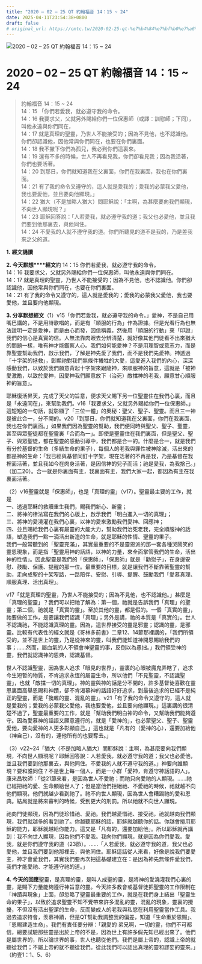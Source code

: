 ```yaml
---
title: "2020 – 02 – 25 QT 約翰福音 14：15 ~ 24"
date: 2025-04-11T23:54:38+0800
draft: false
# original_url: https://cmtc.tw/2020-02-25-qt-%e7%b4%84%e7%bf%b0%e7%a6%8f%e9%9f%b3-14%ef%bc%9a15-24
---
```


![2020 – 02 – 25 QT 約翰福音 14：15 ~ 24](/images/qt.jpg   "2020 – 02 – 25 QT 約翰福音 14：15 ~ 24")

# 2020 – 02 – 25 QT 約翰福音 14：15 ~ 24

> 約翰福音 14：15 ~ 24  
> 14：15 「你們若愛我，就必遵守我的命令。  
> 14：16 我要求父，父就另外賜給你們一位保惠師（或譯：訓慰師；下同），叫他永遠與你們同在，  
> 14：17 就是真理的聖靈，乃世人不能接受的；因為不見他，也不認識他。你們卻認識他，因他常與你們同在，也要在你們裏面。  
> 14：18 我不撇下你們為孤兒，我必到你們這裏來。  
> 14：19 還有不多的時候，世人不再看見我，你們卻看見我；因為我活著，你們也要活著。  
> 14：20 到那日，你們就知道我在父裏面，你們在我裏面，我也在你們裏面。  
> 14：21 有了我的命令又遵守的，這人就是愛我的；愛我的必蒙我父愛他，我也要愛他，並且要向他顯現。」  
> 14：22 猶大（不是加略人猶大）問耶穌說：「主啊，為甚麼要向我們顯現，不向世人顯現呢？」  
> 14：23 耶穌回答說：「人若愛我，就必遵守我的道；我父也必愛他，並且我們要到他那裏去，與他同住。  
> 14：24 不愛我的人就不遵守我的道。你們所聽見的道不是我的，乃是差我來之父的道。

**1.** **經文誦讀**

**2. 今天默想****經文**約 14：15 你們若愛我，就必遵守我的命令。  
14：16 我要求父，父就另外賜給你們一位保惠師，叫他永遠與你們同在。  
14：17 就是真理的聖靈，乃世人不能接受的；因為不見他，也不認識他。你們卻認識他，因他常與你們同在，也要在你們裏面。  
14：21 有了我的命令又遵守的，這人就是愛我的；愛我的必蒙我父愛他，我也要愛他，並且要向他顯現。

**3. 分享默想經文**（1）v15「你們若愛我，就必遵守我的命令。」愛神，不是自己用嘴巴講的，不是用詩歌唱的，而是有「順服的行為」作為證據。但是光看行為也無法證明一定是愛神，而是由心而發，因信稱義，然後用「順服的行動」來「印證」我們的信心是真實的信。人無法靠肉眼去分辨清楚，就好像其他門徒看不出來猶大的問題一樣，唯有神才能鑑察人心。我們如何能愛神？不是用理智或意志力，而是靠聖靈幫助我們，啟示我們，了解是神先愛了我們，而不是我們先愛神。神透過「十字架的拯救」，彰顯祂對我們無條件犧牲的大愛，這愛進入我們的內心，深深感動我們，以致於我們願意背起十字架來跟隨神，來順服神的旨意，這就是「被神愛激勵，以致於愛神，因愛神我們願意放下（治死）敵擋神的老我，願意甘心順服神的旨意」。

耶穌復活昇天，完成了天父的旨意，便求天父賜下另一位聖靈住在我們心裏，而且是「永遠同在」，來幫助我們。v16「我要求父，父就另外賜給你們一位保惠師。」這短短的一句話，就彰顯了「三位一體」的奧秘：聖父、聖子、聖靈。而且三一神是彼此合一，分不開的。v20「到那日，你們就知道我在父裏面，你們在我裏面，我也在你們裏面。」如果我們因為聖靈的幫助，我們便同時與聖父、聖子、聖靈，甚至與眾聖徒都在聖靈裏「合而為一」。即使是聖靈住在我們裏面，但是聖父、聖子、與眾聖徒，都在聖靈的感動引導中，我們都是合一的。什麼是合一，就是我們有分於基督的生命（多結生命的果子），每個人的老我與罪性被神除滅，活出來的都是神的生命：「我已經與基督同釘十字架，現在活著的不再是我，乃是基督在我裡面活著，並且我如今在肉身活著，是因信神的兒子而活；祂是愛我，為我捨己。」（加二20）。合一就是你裏面有主，我裏面有主，我們大家一起，都因為有主在我裏面活著。

（2）v16聖靈就是「保惠師」，也是「真理的靈」（v17）。聖靈最主要的工作，就是  
一、透過耶穌的救贖重生我們，賜我們新心、新靈；  
二、將神的律法寫在我們的心版上，啟示我們「明白進入一切的真理」；  
三、將神的愛澆灌在我們心裏，以神的愛來激勵我們愛神、回應神；  
四、並且賜給我們心裏有屬靈的大能大力，幫助我們治死老我，完全順服神的話語，塑造我們一點一滴活出新造的生命，就是耶穌的性情、聖靈的果子。  
我們一般常聽到的「聖靈充滿」，其實最重要的不是靈恩派的那一套各種哭鬧笑的靈恩現象，而是指「聖靈用神的話語，以神的力量，來全面掌管我們的生命，活出神的性情」。因此聖靈是我們的「保惠師」，「保惠師」就是「勸慰子」，在身邊安慰、鼓勵、保護、提醒的那一位。最重要的目標，就是讓我們不斷靠著聖靈的幫助，走向成聖的十架窄路，一路陪伴、安慰、引導、提醒、鼓勵我們「愛慕真理、順服真理、活出真理」。

v17「就是真理的聖靈，乃世人不能接受的；因為不見他，也不認識他。」甚麼是「真理的聖靈」？我們可以把祂了解為：第一個，祂就是告訴我們「真理」的聖靈；第二個，祂就是「真實的靈」。至於其他的靈，都是假的。一個「真實的靈」，祂要做的工作，是要讓我們認識「真理」；另外是講，祂的本質是「真實的」。世人不認識祂，不能認識真理的靈。因為，這世界接受的靈是邪靈；認識的靈，是邪靈。比較有代表性的經文就是《哥林多前書》二章12、14節那裡講的，「我們所領受的，並不是世上的靈，乃是從神來的靈，叫我們能知道神開恩賜給我們的事；……然而，屬血氣的人不領會神聖靈的事，反倒以為愚拙。」我們領受神的靈，我們就認識神的恩典，認識基督。

世人不認識聖靈，因為世人追求「眼見的世界」，靈裏的心眼被魔鬼弄瞎了，追求今生短暫的物質，不肯追求永恆的屬靈生命，所以他們「不見聖靈，不認識聖靈」，也就「敵擋一切的真理」。神的靈與神的話是分不開的，許多基督徒喜歡在靈恩裏面高舉恩賜和神蹟，卻不肯渴慕神的話語好好追求，到最後追求的已經不是純正的聖靈，而是「攙雜的靈、混亂的靈」。v21「有了我的命令又遵守的，這人就是愛我的；愛我的必蒙我父愛他，我也要愛他，並且要向他顯現。」這裏講的很清楚不過了，聖靈最重要的工作，就是「幫助我們明白神的命令，又幫助我們能夠遵守。因為愛慕神的話語又願意遵行的，就是「愛神的」，也必蒙聖父、聖子、聖靈愛他，要向愛神的人更多彰顯自己。」這也就是「凡有的（愛神的心），還要加給他（神自己），沒有的，連他所有的也要奪去。」

（3）v22~24「猶大（不是加略人猶大）問耶穌說：主啊，為甚麼要向我們顯現，不向世人顯現呢？耶穌回答說：人若愛我，就必遵守我的道；我父也必愛他，並且我們要到他那裏去，與他同住。不愛我的人就不遵守我的道。」神要向誰顯現？要和誰同住？不是世上每一個人，而是一小群「愛神，肯遵守神話語的人」。康來昌牧師：「從21節來看，是因為世人不愛祂；而祂只向愛祂的人顯現。……祂已經把祂的愛、生命顯給世人了；但是當他們拒絕祂、不愛祂的時候，祂就越不向他們顯現，他們就越少看到祂了。祂不向世人顯現，因為世人會糟蹋祂的愛和恩典。結局就是將來審判的時候，受到更大的刑罰。所以祂就不向世人顯現。

祂向門徒顯現，因為門徒珍惜祂、愛祂。我們越愛惜祂、接受祂，祂就越向我們顯現，我們就越多的看到祂了。你越聽耶穌的話，耶穌就越聽你的話。你越會擅用耶穌的能力，耶穌就越給你能力。這又是「凡有的，還要加給他」。所以耶穌就再講到：我不向世人顯現，因為他們不愛我。我向你們顯現，就是因為你們愛我。愛我，就是你們遵守我的道（23節）。……「人若愛我，就必遵守我的道，我父也必愛他，並且我們要到他那裡去，與他同住。耶穌這話從人來看，好像是說我們要愛主，神才會愛我們，其實我們要再次把這基礎建立在：是因為神先無條件愛我們，我們才能愛祂、才能遵守祂的道。」

**4. 今天的回應**聖靈，是真理的靈，是叫人成聖的靈，是將神的愛澆灌我們心裏的靈，是賜下力量能夠遵行神旨意的靈。今天許多教會或基督徒把聖靈的工作限制在「神蹟與現象」上面，卻忽略了聖靈最重要的工作，就是在我們身上結出「聖靈生命的果子」，以致於追求聖靈不知不覺帶來許多混亂的靈，混亂的現象，靈裏的攪擾，不但沒有活出聖潔的生命，反而變成人的老我與私慾在利用聖靈當作工具。我過去追求特會，羡慕神蹟，但是QT幫助我調整我的偏差，知道「生命重於恩賜」、「恩賜建造生命」。我們有責任要分辨：「親愛的 弟兄啊，一切的靈，你們不可都信，總要試驗那些靈是出於上帝的不是，因為世上有許多假先知已經出來了。他們是屬世界的，所以論世界的事，世人也聽從他們。我們是屬上帝的，認識上帝的就聽從我們；不屬上帝的就不聽從我們。從此我們可以認出真理的靈和謬妄的靈來。」（約壹1：1、5、6）
